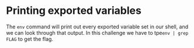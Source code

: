 # Printing exported variables

The `env` command will print out every exported variable set in our shell, and we can look through that output.
In this challenge we have to tpe`env | grep FLAG` to get the flag.
